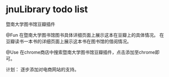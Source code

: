 jnuLibrary todo list
==========

暨南大学图书馆豆瓣插件

@Fun
在暨南大学图书馆图书具体详细页面上展示这本在豆瓣上的具体情况。
在豆瓣读书一本书的详细页面上展示这本书在图书馆的借阅情况。

@Use
在chrome商店中搜索暨南大学图书馆豆瓣插件，点击添加至chrome即可。

计划：
逐步添加对电商网站的支持。
